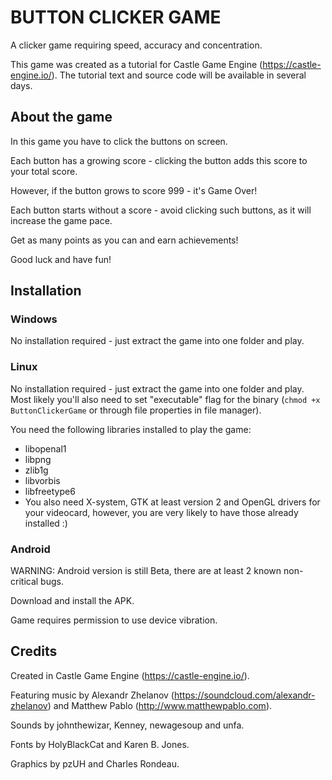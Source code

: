 # BUTTON CLICKER GAME

A clicker game requiring speed, accuracy and concentration.

This game was created as a tutorial for Castle Game Engine (https://castle-engine.io/). The tutorial text and source code will be available in several days.

## About the game

In this game you have to click the buttons on screen.

Each button has a growing score - clicking the button adds this score to your total score.

However, if the button grows to score 999 - it's Game Over!

Each button starts without a score - avoid clicking such buttons, as it will increase the game pace.

Get as many points as you can and earn achievements!

Good luck and have fun!

## Installation

### Windows

No installation required - just extract the game into one folder and play.

### Linux

No installation required - just extract the game into one folder and play. Most likely you'll also need to set "executable" flag for the binary (`chmod +x ButtonClickerGame` or through file properties in file manager).

You need the following libraries installed to play the game:

* libopenal1
* libpng
* zlib1g
* libvorbis
* libfreetype6
* You also need X-system, GTK at least version 2 and OpenGL drivers for your videocard, however, you are very likely to have those already installed :)

### Android

WARNING: Android version is still Beta, there are at least 2 known non-critical bugs.

Download and install the APK.

Game requires permission to use device vibration.

## Credits

Created in Castle Game Engine (https://castle-engine.io/).

Featuring music by Alexandr Zhelanov (https://soundcloud.com/alexandr-zhelanov) and Matthew Pablo (http://www.matthewpablo.com).

Sounds by johnthewizar, Kenney, newagesoup and unfa.

Fonts by HolyBlackCat and Karen B. Jones.

Graphics by pzUH and Charles Rondeau.
